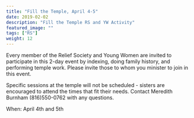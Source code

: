 ```yaml
---
title: "Fill the Temple, April 4-5"
date: 2019-02-02    
description: "Fill the Temple RS and YW Activity"
featured_image: ""
tags: ["RS"]
weight: 12
---
```


Every member of the Relief Society and Young Women are invited to participate in this 2-day event by indexing, doing family history, and performing temple work. Please invite those to whom you minister to join in this event.  

Specific sessions at the temple will not be scheduled - sisters are encouraged to attend the times that fit their needs.  Contact Meredith Burnham (816)550-0762 with any questions.  

When: April 4th and 5th